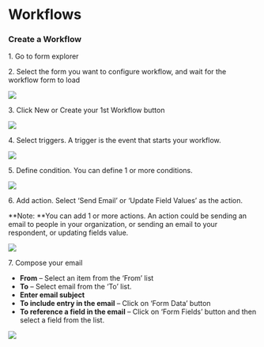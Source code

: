 # Workflows

### Create a Workflow

1\. Go to form explorer

2\. Select the form you want to configure workflow, and wait for the workflow form to load

![](https://captisa.com/wp-content/uploads/2019/10/send-email-1.png)

3\. Click New or Create your 1st Workflow button

![](https://captisa.com/wp-content/uploads/2019/10/send-email-2.png)

4\. Select triggers. A trigger is the event that starts your workflow.

![](https://captisa.com/wp-content/uploads/2019/10/send-email-3-select-trigger.png)

5\. Define condition. You can define 1 or more conditions.

![](https://captisa.com/wp-content/uploads/2019/10/send-email-4-define-condition.png)

6\. Add action. Select ‘Send Email’ or ‘Update Field Values’ as the action.

**Note: **You can add 1 or more actions. An action could be sending an email to people in your organization, or sending an email to your respondent, or updating fields value.

![](https://captisa.com/wp-content/uploads/2019/10/send-email-5-add-action.png)

7\. Compose your email

* **From** – Select an item from the ‘From’ list
* **To** – Select email from the ‘To’ list.
* **Enter email subject**
* **To include entry in the email** – Click on ‘Form Data’ button
* **To reference a field in the email** – Click on ‘Form Fields’ button and then select a field from the list.

![](https://captisa.com/wp-content/uploads/2019/10/send-email-7-define-action.png)

